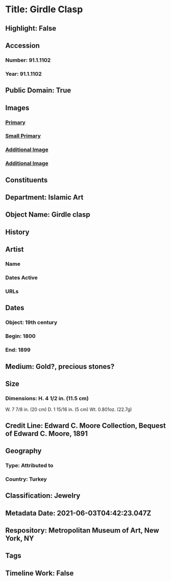 # Title: Girdle Clasp
## Highlight: False
## Accession
### Number: 91.1.1102
### Year: 91.1.1102
## Public Domain: True
## Images
### [Primary](https://images.metmuseum.org/CRDImages/is/original/LC-91-1-1102_front.jpg)
### [Small Primary](https://images.metmuseum.org/CRDImages/is/web-large/LC-91-1-1102_front.jpg)
### [Additional Image](https://images.metmuseum.org/CRDImages/is/original/91.1.1102.jpg)
### [Additional Image](https://images.metmuseum.org/CRDImages/is/original/LC-91-1-1102_Back.jpg)
## Constituents
## Department: Islamic Art
## Object Name: Girdle clasp
## History
## Artist
### Name
### Dates Active
### URLs
## Dates
### Object: 19th century
### Begin: 1800
### End: 1899
## Medium: Gold?, precious stones?
## Size
### Dimensions: H. 4 1/2 in. (11.5 cm)
W. 7 7/8 in. (20 cm)
D. 1 15/16 in. (5 cm)
Wt. 0.801oz. (22.7g)
## Credit Line: Edward C. Moore Collection, Bequest of Edward C. Moore, 1891
## Geography
### Type: Attributed to
### Country: Turkey
## Classification: Jewelry
## Metadata Date: 2021-06-03T04:42:23.047Z
## Respository: Metropolitan Museum of Art, New York, NY
## Tags
## Timeline Work: False